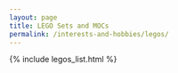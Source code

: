 ```yaml
---
layout: page
title: LEGO Sets and MOCs
permalink: /interests-and-hobbies/legos/
---
```


{% include legos_list.html %}
